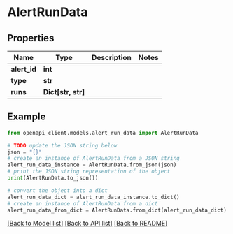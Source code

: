 # AlertRunData


## Properties

Name | Type | Description | Notes
------------ | ------------- | ------------- | -------------
**alert_id** | **int** |  | 
**type** | **str** |  | 
**runs** | **Dict[str, str]** |  | 

## Example

```python
from openapi_client.models.alert_run_data import AlertRunData

# TODO update the JSON string below
json = "{}"
# create an instance of AlertRunData from a JSON string
alert_run_data_instance = AlertRunData.from_json(json)
# print the JSON string representation of the object
print(AlertRunData.to_json())

# convert the object into a dict
alert_run_data_dict = alert_run_data_instance.to_dict()
# create an instance of AlertRunData from a dict
alert_run_data_from_dict = AlertRunData.from_dict(alert_run_data_dict)
```
[[Back to Model list]](../README.md#documentation-for-models) [[Back to API list]](../README.md#documentation-for-api-endpoints) [[Back to README]](../README.md)


